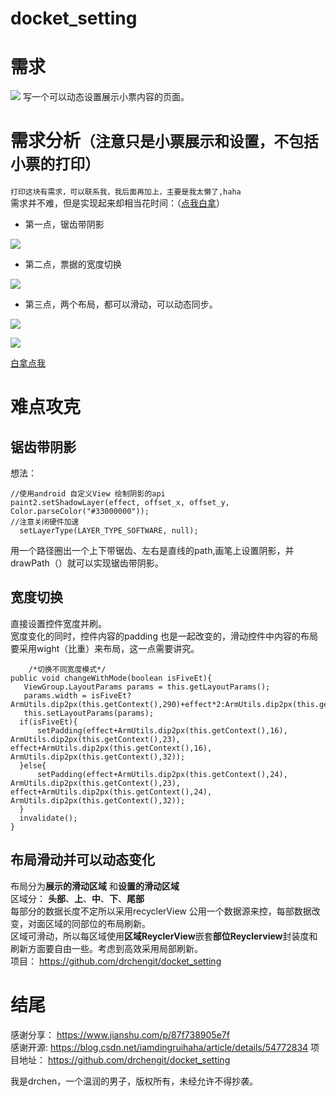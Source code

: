 # docket_setting
#  需求

![](https://user-gold-cdn.xitu.io/2019/11/7/16e44924ed49dd45?w=914&h=876&f=png&s=166795)
写一个可以动态设置展示小票内容的页面。
# 需求分析``（注意只是小票展示和设置，不包括小票的打印）``
``打印这块有需求，可以联系我，我后面再加上，主要是我太懒了,haha``  
需求并不难，但是实现起来却相当花时间：（[点我白拿](https://github.com/drchengit/docket_setting)）  
* 第一点，锯齿带阴影

![](https://user-gold-cdn.xitu.io/2019/11/7/16e44bb65db5ae48?w=296&h=129&f=png&s=13430)
* 第二点，票据的宽度切换

![](https://user-gold-cdn.xitu.io/2019/11/7/16e44ce4a4a4c2be?w=963&h=543&f=gif&s=152683)

* 第三点，两个布局，都可以滑动，可以动态同步。
 
![](https://user-gold-cdn.xitu.io/2019/11/7/16e44ce89edc47e7?w=963&h=543&f=gif&s=811403) 

![](https://user-gold-cdn.xitu.io/2019/11/7/16e44ceb2285b186?w=963&h=543&f=gif&s=879075)

[白拿点我](https://github.com/drchengit/docket_setting)

# 难点攻克
## 锯齿带阴影   
 想法：
 
    //使用android 自定义View 绘制阴影的api
    paint2.setShadowLayer(effect, offset_x, offset_y, Color.parseColor("#33000000"));
    //注意关闭硬件加速
      setLayerType(LAYER_TYPE_SOFTWARE, null);
 用一个路径圈出一个上下带锯齿、左右是直线的path,画笔上设置阴影，并drawPath（）就可以实现锯齿带阴影。
 
## 宽度切换
直接设置控件宽度并刷。  
宽度变化的同时，控件内容的padding 也是一起改变的，滑动控件中内容的布局要采用wight（比重）来布局，这一点需要讲究。

        /*切换不同宽度模式*/
    public void changeWithMode(boolean isFiveEt){
       ViewGroup.LayoutParams params = this.getLayoutParams();
       params.width = isFiveEt?ArmUtils.dip2px(this.getContext(),290)+effect*2:ArmUtils.dip2px(this.getContext(),400)+effect*2;
       this.setLayoutParams(params);
      if(isFiveEt){
          setPadding(effect+ArmUtils.dip2px(this.getContext(),16), ArmUtils.dip2px(this.getContext(),23), effect+ArmUtils.dip2px(this.getContext(),16), ArmUtils.dip2px(this.getContext(),32));
      }else{
          setPadding(effect+ArmUtils.dip2px(this.getContext(),24), ArmUtils.dip2px(this.getContext(),23), effect+ArmUtils.dip2px(this.getContext(),24), ArmUtils.dip2px(this.getContext(),32));
      }
      invalidate();
    }
## 布局滑动并可以动态变化
布局分为**展示的滑动区域** 和**设置的滑动区域**    
区域分： **头部**、**上**、**中**、**下**、**尾部**  
每部分的数据长度不定所以采用recyclerView 公用一个数据源来控，每部数据改变，对面区域的同部位的布局刷新。     
区域可滑动，所以每区域使用**区域ReyclerView**嵌套**部位Reyclerview**封装度和刷新方面要自由一些。考虑到高效采用局部刷新。  
 项目： https://github.com/drchengit/docket_setting 
 
 # 结尾
 
 感谢分享： https://www.jianshu.com/p/87f738905e7f  
 感谢开源:  https://blog.csdn.net/iamdingruihaha/article/details/54772834 
 项目地址： https://github.com/drchengit/docket_setting 
 
 我是drchen，一个温润的男子，版权所有，未经允许不得抄袭。
